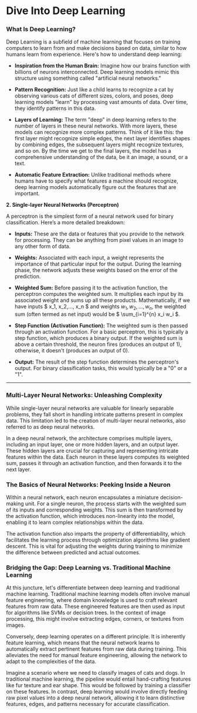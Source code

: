 # Dive Into Deep Learning

### What Is Deep Learning?
Deep Learning is a subfield of machine learning that focuses on training computers to learn from and make decisions based on data, 
similar to how humans learn from experience. Here's how to understand deep learning:

- **Inspiration from the Human Brain:** Imagine how our brains function with billions of neurons interconnected. Deep learning models mimic this structure using something called "artificial neural networks."

- **Pattern Recognition:** Just like a child learns to recognize a cat by observing various cats of different sizes, colors, and poses, deep learning models "learn" by processing vast amounts of data. Over time, they identify patterns in this data.

- **Layers of Learning:** The term "deep" in deep learning refers to the number of layers in these neural networks. With more layers, these models can recognize more complex patterns. Think of it like this: the first layer might recognize simple edges, the next layer identifies shapes by combining edges, the subsequent layers might recognize textures, and so on. By the time we get to the final layers, the model has a comprehensive understanding of the data, be it an image, a sound, or a text.

- **Automatic Feature Extraction:** Unlike traditional methods where humans have to specify what features a machine should recognize, deep learning models automatically figure out the features that are important.


**2. Single-layer Neural Networks (Perceptron)**

A perceptron is the simplest form of a neural network used for binary classification. Here’s a more detailed breakdown:

- **Inputs:** These are the data or features that you provide to the network for processing. They can be anything from pixel values in an image to any other form of data.

- **Weights:** Associated with each input, a weight represents the importance of that particular input for the output. During the learning phase, the network adjusts these weights based on the error of the prediction.

- **Weighted Sum:** Before passing it to the activation function, the perceptron computes the weighted sum. It multiplies each input by its associated weight and sums up all these products. Mathematically, if we have inputs $ x_1, x_2,..., x_n $ and weights $w_1, w_2,..., w_n$, the weighted sum (often termed as net input) would be $ \sum_{i=1}^{n} x_i w_i $.

- **Step Function (Activation Function):** The weighted sum is then passed through an activation function. For a basic perceptron, this is typically a step function, which produces a binary output. If the weighted sum is above a certain threshold, the neuron fires (produces an output of 1), otherwise, it doesn't (produces an output of 0).

- **Output:** The result of the step function determines the perceptron's output. For binary classification tasks, this would typically be a "0" or a "1".

---
### Multi-Layer Neural Networks: Unleashing Complexity
While single-layer neural networks are valuable for linearly separable problems, they fall short in handling intricate patterns present in complex data. This limitation led to the creation of multi-layer neural networks, also referred to as deep neural networks.

In a deep neural network, the architecture comprises multiple layers, including an input layer, one or more hidden layers, and an output layer. These hidden layers are crucial for capturing and representing intricate features within the data. Each neuron in these layers computes its weighted sum, passes it through an activation function, and then forwards it to the next layer.

### The Basics of Neural Networks: Peeking Inside a Neuron
Within a neural network, each neuron encapsulates a miniature decision-making unit. For a single neuron, the process starts with the weighted sum of its inputs and corresponding weights. This sum is then transformed by the activation function, which introduces non-linearity into the model, enabling it to learn complex relationships within the data.

The activation function also imparts the property of differentiability, which facilitates the learning process through optimization algorithms like gradient descent. This is vital for adjusting the weights during training to minimize the difference between predicted and actual outcomes.

### Bridging the Gap: Deep Learning vs. Traditional Machine Learning
At this juncture, let's differentiate between deep learning and traditional machine learning. Traditional machine learning models often involve manual feature engineering, where domain knowledge is used to craft relevant features from raw data. These engineered features are then used as input for algorithms like SVMs or decision trees. In the context of image processing, this might involve extracting edges, corners, or textures from images.

Conversely, deep learning operates on a different principle. It is inherently feature learning, which means that the neural network learns to automatically extract pertinent features from raw data during training. This alleviates the need for manual feature engineering, allowing the network to adapt to the complexities of the data.

Imagine a scenario where we need to classify images of cats and dogs. In traditional machine learning, the pipeline would entail hand-crafting features like fur texture and ear shape. This would be followed by training a classifier on these features. In contrast, deep learning would involve directly feeding raw pixel values into a deep neural network, allowing it to learn distinctive features, edges, and patterns necessary for accurate classification.

